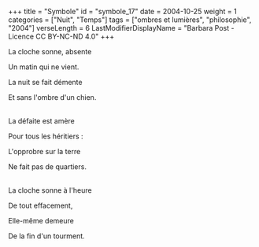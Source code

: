 +++
title = "Symbole"
id = "symbole_17"
date = 2004-10-25
weight = 1
categories = ["Nuit", "Temps"]
tags = ["ombres et lumières", "philosophie", "2004"]
verseLength = 6
LastModifierDisplayName = "Barbara Post - Licence CC BY-NC-ND 4.0"
+++

La cloche sonne, absente

Un matin qui ne vient.

La nuit se fait démente

Et sans l'ombre d'un chien.

 \
La défaite est amère

Pour tous les héritiers :

L'opprobre sur la terre

Ne fait pas de quartiers.

 \
La cloche sonne à l'heure

De tout effacement,

Elle-même demeure

De la fin d'un tourment.
